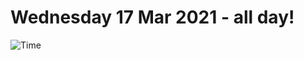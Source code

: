 # Wednesday 17 Mar 2021 - all day!
![Time](https://github.com/rich-ctm/today/workflows/Time/badge.svg)
